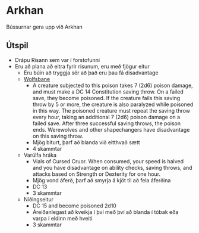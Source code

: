 # Arkhan
Bússurnar gera upp við Arkhan

## Útspil
- Drápu Risann sem var í forstofunni
- Eru að plana að eitra fyrir risunum, eru með fjögur eitur
  - Eru búin að tryggja sér að það eru þau fá disadvantage
  - [Wolfsbane](https://www.dandwiki.com/wiki/Wolfsbane_(5e_Equipment))
    - A creature subjected to this poison takes 7 (2d6) poison damage, and must
      make a DC 14 Constitution saving throw. On a failed save, they become 
      poisoned. If the creature fails this saving throw by 5 or more, the 
      creature is also paralyzed while poisoned in this way. The poisoned 
      creature must repeat the saving throw every hour, taking an additional 7 
      (2d6) poison damage on a failed save. After three successful saving 
      throws, the poison ends. Werewolves and other shapechangers have
      disadvantage on this saving throw.
    - Mjög biturt, þarf að blanda við eitthvað sætt
    - 4 skammtar
  - Varúlfa hráka
    - Vials of Cursed Cruor. When consumed, your speed is halved and
      you have disadvantage on ability checks, saving throws, and attacks based on
      Strength or Dexterity for one hour.
    - Mjög vond áferð, þarf að smyrja á kjöt til að fela áferðina
    - DC 13
    - 3 skammtar
  - Níðingseitur
    - DC 15 and become poisoned 2d10
    - Áreiðanlegast að kveikja í því með því að blanda í tóbak eða varpa í 
      eldinn með hveiti
    - 3 skammtar


